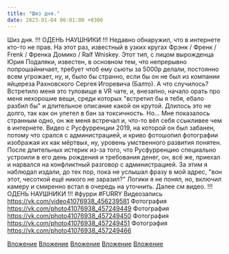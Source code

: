 ```yaml
---
title: "Шиз дня."
date: 2023-01-04 06:01:00 +0300
---
```


Шиз дня.
!!! ОДЕНЬ НАУШНИКИ !!!
Недавно обнаружил, что в интернете кто-то не прав. На этот раз, известный в узких кругах Фрэнк / Френк / Frenk / Френка Домико / Ralf Wniskey.
Этот тип, с лицом вырожденца Юрия Подаляки, известен, в основном тем, что непрерывно попрошайничает, требует чтоб ему сьюты за 5000р делали, постоянно всем угрожает, ну, и, было бы странно, если бы он не был из компании яйцереза Рахновского Сергея Игоревича (Балто).
А что случилось? Встретило меня это туловище в VR чате, и, внезапно, начало орать про меня нехорошие вещи, среди которых "встретил бы я тебя, ебало разбил бы" и длительное описание какой он крутой. Длилось это не долго, так как он улетел в бан за токсичность. Но... Мне показалось странным одно, он же меня встречал и, что-то вёл себя ссыкливее чем в интернете.
Видео с Русфурренции 2019, на которой он был забанен, потому что срался с администрацией, и криво фотошопил фотографии изображая их как мёртвых, ну, уровень умственного развития понятен. После длительных истерик из-за того, что Русфурренцию специально устроили в его день рождения и требования денег, он, всё же, приехал и нарвался на конфликтный разговор с администрацией. За этим я наблюдал издали, до тех пор, пока не услышал фразу в мой адрес, "вон этот, чесоткой ещё никого не заразил?" Логики я не понял, но, включил камеру и смиренно встал в очередь на уточнить. Далее см видео.
!!! ОДЕНЬ НАУШНИКИ !!!
#фурри #FURRY
Видеозапись
https://vk.com/video41076938_456239581
Фотография
https://vk.com/photo41076938_457249449
Фотография
https://vk.com/photo41076938_457249450
Фотография
https://vk.com/photo41076938_457249451
Фотография
https://vk.com/photo41076938_457249466

[Вложение](https://vk.com/video41076938_456239581)
[Вложение](https://vk.com/photo41076938_457249449)
[Вложение](https://vk.com/photo41076938_457249450)
[Вложение](https://vk.com/photo41076938_457249451)
[Вложение](https://vk.com/photo41076938_457249466)

